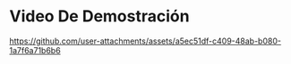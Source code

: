 # Video De Demostración


https://github.com/user-attachments/assets/a5ec51df-c409-48ab-b080-1a7f6a71b6b6

